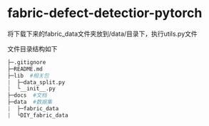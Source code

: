 # fabric-defect-detectior-pytorch
将下载下来的fabric_data文件夹放到/data/目录下，执行utils.py文件

文件目录结构如下
```python
├─.gitignore
├─README.md
├─lib  #相关包
|  ├─data_split.py
|  └__init__.py
├─docs  #文档
├─data  #数据集
|  ├─fabric_data
|  └DIY_fabric_data
```